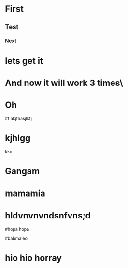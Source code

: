 # First

## Test

### Next

# lets get it

# And now it will work 3 times\

# Oh

#f akjfhasjlkfj

# kjhlgg

kkn

# Gangam

# mamamia

# hldvnvnvndsnfvns;d

#hopa hopa

#babmaleo

# hio hio horray
